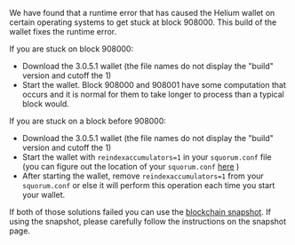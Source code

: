 We have found that a runtime error that has caused the Helium wallet on certain operating systems to get stuck at block 908000. This build of the wallet fixes the runtime error.

If you are stuck on block 908000:
- Download the 3.0.5.1 wallet (the file names do not display the "build" version and cutoff the 1)
- Start the wallet. Block 908000 and 908001 have some computation that occurs and it is normal for them to take longer to process than a typical block would.

If you are stuck on a block before 908000:
- Download the 3.0.5.1 wallet (the file names do not display the "build" version and cutoff the 1)
- Start the wallet with `reindexaccumulators=1` in your `squorum.conf` file (you can figure out the location of your `squorum.conf` [here](https://squorum.freshdesk.com/support/solutions/articles/30000004664-where-are-my-wallet-dat-blockchain-and-configuration-conf-files-located-) )
- After starting the wallet, remove `reindexaccumulators=1` from your `squorum.conf` or else it will perform this operation each time you start your wallet.

If both of those solutions failed you can use the [blockchain snapshot](http://178.254.23.111/~pub/Helium/Daily-Snapshots-Html/Helium-Daily-Snapshots.html). If using the snapshot, please carefully follow the instructions on the snapshot page.